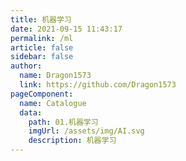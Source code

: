 ```yaml
---
title: 机器学习
date: 2021-09-15 11:43:17
permalink: /ml
article: false
sidebar: false
author:
  name: Dragon1573
  link: https://github.com/Dragon1573
pageComponent:
  name: Catalogue
  data:
    path: 01.机器学习
    imgUrl: /assets/img/AI.svg
    description: 机器学习
---
```

